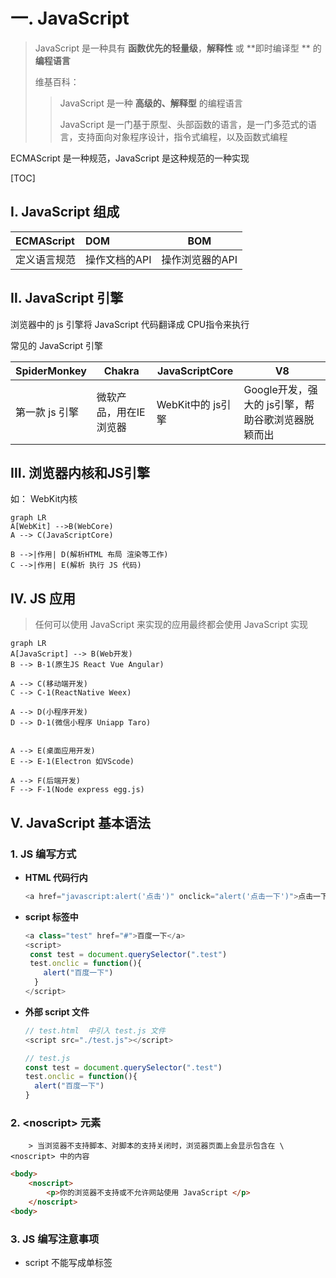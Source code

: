 # 一. JavaScript

> JavaScript 是一种具有 **函数优先的轻量级**，**解释性** 或 **即时编译型 ** 的 **编程语言**
>
> 维基百科：
>
> >JavaScript 是一种 **高级的、解释型** 的编程语言
> >
> >JavaScript 是一门基于原型、头部函数的语言，是一门多范式的语言，支持面向对象程序设计，指令式编程，以及函数式编程 

ECMAScript 是一种规范，JavaScript 是这种规范的一种实现



<!-- more -->

[TOC]

## Ⅰ. JavaScript 组成

| ECMAScript   | DOM           | BOM             |
| :----------- | :------------ | --------------- |
| 定义语言规范 | 操作文档的API | 操作浏览器的API |

 

## Ⅱ. JavaScript 引擎

浏览器中的 js 引擎将 JavaScript 代码翻译成 CPU指令来执行

常见的 JavaScript 引擎

| SpiderMonkey   | Chakra                 | JavaScriptCore    | V8                                                |
| -------------- | ---------------------- | ----------------- | ------------------------------------------------- |
| 第一款 js 引擎 | 微软产品，用在IE浏览器 | WebKit中的 js引擎 | Google开发，强大的 js引擎，帮助谷歌浏览器脱颖而出 |



## Ⅲ. 浏览器内核和JS引擎

如： WebKit内核

```mermaid
graph LR
A[WebKit] -->B(WebCore) 
A --> C(JavaScriptCore)

B -->|作用| D(解析HTML 布局 渲染等工作)
C -->|作用| E(解析 执行 JS 代码)
```

## Ⅳ. JS 应用

> 任何可以使用 JavaScript 来实现的应用最终都会使用 JavaScript 实现

```mermaid
graph LR
A[JavaScript] --> B(Web开发)
B --> B-1(原生JS React Vue Angular)

A --> C(移动端开发)
C --> C-1(ReactNative Weex)

A --> D(小程序开发)
D --> D-1(微信小程序 Uniapp Taro)


A --> E(桌面应用开发)
E --> E-1(Electron 如VScode)

A --> F(后端开发)
F --> F-1(Node express egg.js)

```

## Ⅴ. JavaScript 基本语法

### 1.  JS 编写方式

 - **HTML 代码行内**

   ```javascript
   <a href="javascript:alert('点击')" onclick="alert('点击一下')">点击一下</a>
   ```

 - **script 标签中**

   ```javascript
   <a class="test" href="#">百度一下</a>
   <script>
   	const test = document.querySelector(".test")
   	test.onclic = function(){
       alert("百度一下")
     }
   </script>
   ```

- **外部 script 文件**

  ```javascript
  // test.html  中引入 test.js 文件
  <script src="./test.js"></script>  
  
  // test.js
  const test = document.querySelector(".test")
  test.onclic = function(){
    alert("百度一下")
  }
  ```

### 2. \<noscript> 元素
		> 当浏览器不支持脚本、对脚本的支持关闭时，浏览器页面上会显示包含在 \<noscript> 中的内容

```html
<body>
	<noscript>
		<p>你的浏览器不支持或不允许网站使用 JavaScript </p>
	</noscript>
<body>
```

### 3. JS 编写注意事项

- script 不能写成单标签

  <font color=red>~~<script src="index.js" />~~</font>

 - 可以不写 type 属性

   ```javascript
   <script type="text/javascript"></script>
   
   // 现在可以不写 type 属性，因为 JavaScript 是所有现在浏览器以及 HTML5 中的默认脚本语言
   ```

 - 加载顺序

    -  默认遵 HTML 文档加载顺序， 自上而下的加载顺序
    -  建议将 JavaScript 代码放在 body 子元素的最后一行

 - JavaScript 代码严格区分大小写

   	-  HTML 和 CSS属性不区分大小写，但 JavaScript 严格区分大小写



